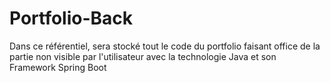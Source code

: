 # Portfolio-Back
Dans ce référentiel, sera stocké tout le code du portfolio faisant office de la partie non visible par l'utilisateur avec la technologie Java et son Framework Spring Boot 
